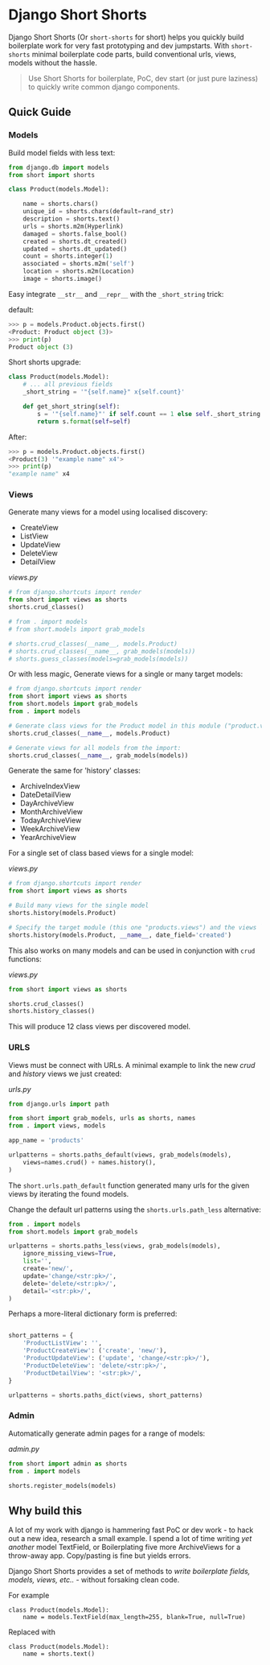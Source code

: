 # Django Short Shorts

Django Short Shorts (Or `short-shorts` for short) helps you quickly build boilerplate work for very fast prototyping and dev jumpstarts. With `short-shorts` minimal boilerplate code parts, build conventional urls, views, models without the hassle.

> Use Short Shorts for boilerplate, PoC, dev start (or just pure laziness) to quickly write common django components.


## Quick Guide


### Models

Build model fields with less text:

```py
from django.db import models
from short import shorts

class Product(models.Model):

    name = shorts.chars()
    unique_id = shorts.chars(default=rand_str)
    description = shorts.text()
    urls = shorts.m2m(Hyperlink)
    damaged = shorts.false_bool()
    created = shorts.dt_created()
    updated = shorts.dt_updated()
    count = shorts.integer(1)
    associated = shorts.m2m('self')
    location = shorts.m2m(Location)
    image = shorts.image()
```

Easy integrate `__str__` and `__repr__` with the `_short_string` trick:

default:

```py
>>> p = models.Product.objects.first()
<Product: Product object (3)>
>>> print(p)
Product object (3)
```

Short shorts upgrade:

```py
class Product(models.Model):
    # ... all previous fields
    _short_string = '"{self.name}" x{self.count}'

    def get_short_string(self):
        s = '"{self.name}"' if self.count == 1 else self._short_string
        return s.format(self=self)
```

After:

```py
>>> p = models.Product.objects.first()
<Product(3) '"example name" x4'>
>>> print(p)
"example name" x4
```

### Views

Generate many views for a model using localised discovery:

+ CreateView
+ ListView
+ UpdateView
+ DeleteView
+ DetailView


_views.py_
```py
# from django.shortcuts import render
from short import views as shorts
shorts.crud_classes()

# from . import models
# from short.models import grab_models

# shorts.crud_classes(__name__, models.Product)
# shorts.crud_classes(__name__, grab_models(models))
# shorts.guess_classes(models=grab_models(models))
```

Or with less magic, Generate views for a single or many target models:

```py
# from django.shortcuts import render
from short import views as shorts
from short.models import grab_models
from . import models

# Generate class views for the Product model in this module ("product.views")
shorts.crud_classes(__name__, models.Product)

# Generate views for all models from the import:
shorts.crud_classes(__name__, grab_models(models))
```

Generate the same for 'history' classes:

+ ArchiveIndexView
+ DateDetailView
+ DayArchiveView
+ MonthArchiveView
+ TodayArchiveView
+ WeekArchiveView
+ YearArchiveView

For a single set of class based views for a single model:

_views.py_
```py
# from django.shortcuts import render
from short import views as shorts

# Build many views for the single model
shorts.history(models.Product)

# Specify the target module (this one "products.views") and the views `date_field`
shorts.history(models.Product, __name__, date_field='created')
```

This also works on many models and can be used in conjunction with `crud` functions:

_views.py_
```py
from short import views as shorts

shorts.crud_classes()
shorts.history_classes()
```

This will produce 12 class views per discovered model.


### URLS

Views must be connect with URLs. A minimal example to link the new _crud_ and
_history_ views we just created:

_urls.py_
```py
from django.urls import path

from short import grab_models, urls as shorts, names
from . import views, models

app_name = 'products'

urlpatterns = shorts.paths_default(views, grab_models(models),
    views=names.crud() + names.history(),
)
```

The `short.urls.path_default` function generated many urls for the given views by iterating the found models.

Change the default url patterns using the `shorts.urls.path_less` alternative:

```py
from . import models
from short.models import grab_models

urlpatterns = shorts.paths_less(views, grab_models(models),
    ignore_missing_views=True,
    list='',
    create='new/',
    update='change/<str:pk>/',
    delete='delete/<str:pk>/',
    detail='<str:pk>/',
)
```

Perhaps a more-literal dictionary form is preferred:

```py

short_patterns = {
    'ProductListView': '',
    'ProductCreateView': ('create', 'new/'),
    'ProductUpdateView': ('update', 'change/<str:pk>/'),
    'ProductDeleteView': 'delete/<str:pk>/',
    'ProductDetailView': '<str:pk>/',
}

urlpatterns = shorts.paths_dict(views, short_patterns)

```

### Admin

Automatically generate admin pages for a range of models:

_admin.py_
```py
from short import admin as shorts
from . import models

shorts.register_models(models)
```

## Why build this

A lot of my work with django is hammering fast PoC or dev work - to hack out a new idea, research a small example. I spend a lot of time writing _yet another_ model TextField, or Boilerplating five more ArchiveViews for a throw-away app. Copy/pasting is fine but yields errors.

Django Short Shorts provides a set of methods to _write boilerplate fields, models, views, etc.._ - without forsaking clean code.

For example

    class Product(models.Model):
        name = models.TextField(max_length=255, blank=True, null=True)

Replaced with

    class Product(models.Model):
        name = shorts.text()
